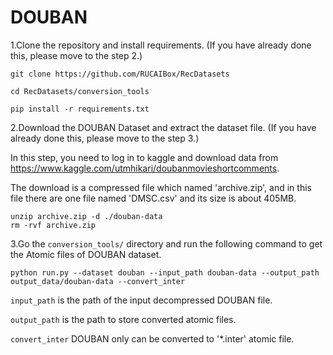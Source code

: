 # DOUBAN

1.Clone the repository and install requirements. 
(If you have already done this, please move to the step 2.)

```
git clone https://github.com/RUCAIBox/RecDatasets

cd RecDatasets/conversion_tools

pip install -r requirements.txt
```

2.Download the DOUBAN Dataset and extract the dataset file.
(If you have already done this, please move to the step 3.)

In this step, you need to log in to kaggle and download data from https://www.kaggle.com/utmhikari/doubanmovieshortcomments.

The download is a compressed file which named 'archive.zip', and in this file there are one file named 'DMSC.csv' and its size is about 405MB.

```
unzip archive.zip -d ./douban-data
rm -rvf archive.zip
```

3.Go the ``conversion_tools/`` directory 
and run the following command to get the Atomic files of DOUBAN dataset.

```
python run.py --dataset douban --input_path douban-data --output_path output_data/douban-data --convert_inter
```

`input_path` is the path of the input decompressed DOUBAN file.

`output_path` is the path to store converted atomic files.

`convert_inter` DOUBAN only can be converted to '*.inter' atomic file.

